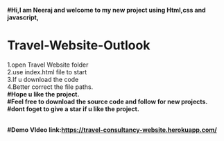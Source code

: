 <b>#Hi,I am Neeraj and welcome to my new project using Html,css and javascript,</b><br>
# Travel-Website-Outlook                              
1.open Travel Website folder                          <br>
2.use index.html file to start                        <br>
3.If u download the code                              <br>
4.Better correct the file paths.                      <br>
<b>#Hope u like the project.<br>
#Feel free to download the source code and follow for new projects.<br>
#dont foget to give a star if u like the project.   <br>
<br>

#Demo VIdeo
link:https://travel-consultancy-website.herokuapp.com/
</b>
